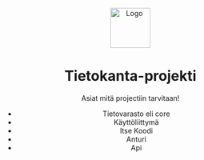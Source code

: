 <br />
<div align="center">
  <a href="https://github.com/othneildrew/Best-README-Template">
   <img src="images/logo.png" alt="Logo" width="80" height="80">
  </a>

# Tietokanta-projekti
Asiat mitä projectiin tarvitaan!
- Tietovarasto eli core
- Käyttöliittymä
- Itse Koodi
- Anturi
- Api

